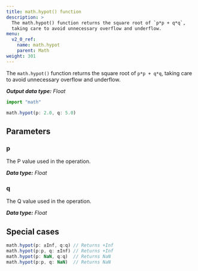 ```yaml
---
title: math.hypot() function
description: >
  The math.hypot() function returns the square root of `p*p + q*q`,
  taking care to avoid unnecessary overflow and underflow.
menu:
  v2_0_ref:
    name: math.hypot
    parent: Math
weight: 301
---
```


The `math.hypot()` function returns the square root  of `p*p + q*q`,
taking care to avoid unnecessary overflow and underflow.

_**Output data type:** Float_

```js
import "math"

math.hypot(p: 2.0, q: 5.0)
```

## Parameters

### p
The P value used in the operation.

_**Data type:** Float_

### q
The Q value used in the operation.

_**Data type:** Float_

## Special cases
```js
math.hypot(p: ±Inf, q:q) // Returns +Inf
math.hypot(p:p, q: ±Inf) // Returns +Inf
math.hypot(p: NaN, q:q)  // Returns NaN
math.hypot(p:p, q: NaN)  // Returns NaN
```
